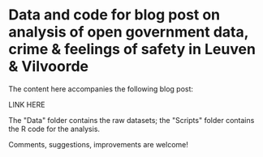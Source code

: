 # Data and code for blog post on analysis of open government data, crime & feelings of safety in Leuven & Vilvoorde

The content here accompanies the following blog post:

LINK HERE

The "Data" folder contains the raw datasets; the "Scripts" folder contains the R code for the analysis.

Comments, suggestions, improvements are welcome!

